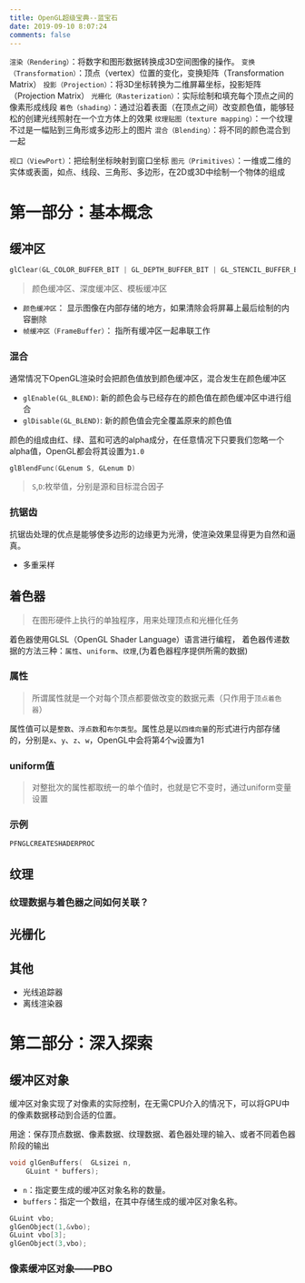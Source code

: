 ```yaml
---
title: OpenGL超级宝典--蓝宝石
date: 2019-09-10 8:07:24
comments: false
---
```


`渲染（Rendering）`：将数字和图形数据转换成3D空间图像的操作。
`变换（Transformation）`：顶点（vertex）位置的变化，变换矩阵（Transformation Matrix）
`投影（Projection）`：将3D坐标转换为二维屏幕坐标，投影矩阵（Projection Matrix）
`光栅化（Rasterization）`：实际绘制和填充每个顶点之间的像素形成线段
`着色（shading）`：通过沿着表面（在顶点之间）改变颜色值，能够轻松的创建光线照射在一个立方体上的效果
`纹理贴图（texture mapping）`：一个纹理不过是一幅贴到三角形或多边形上的图片
`混合（Blending）`：将不同的颜色混合到一起

`视口（ViewPort）`：把绘制坐标映射到窗口坐标
`图元（Primitives）`：一维或二维的实体或表面，如点、线段、三角形、多边形，在2D或3D中绘制一个物体的组成


# 第一部分：基本概念

## 缓冲区

``` C
glClear(GL_COLOR_BUFFER_BIT | GL_DEPTH_BUFFER_BIT | GL_STENCIL_BUFFER_BIT);
```
> 颜色缓冲区、深度缓冲区、模板缓冲区

- `颜色缓冲区`： 显示图像在内部存储的地方，如果清除会将屏幕上最后绘制的内容删除
- `帧缓冲区（FrameBuffer）`： 指所有缓冲区一起串联工作


### 混合

通常情况下OpenGL渲染时会把颜色值放到颜色缓冲区，混合发生在颜色缓冲区
- `glEnable(GL_BLEND)`: 新的颜色会与已经存在的颜色值在颜色缓冲区中进行组合
- `glDisable(GL_BLEND)`: 新的颜色值会完全覆盖原来的颜色值

颜色的组成由红、绿、蓝和可选的alpha成分，在任意情况下只要我们忽略一个alpha值，OpenGL都会将其设置为`1.0`

``` C
glBlendFunc(GLenum S, GLenum D)
```
> `S`,`D`:枚举值，分别是源和目标混合因子

### 抗锯齿

抗锯齿处理的优点是能够使多边形的边缘更为光滑，使渲染效果显得更为自然和逼真。

- 多重采样

## 着色器

> 在图形硬件上执行的单独程序，用来处理顶点和光栅化任务

着色器使用GLSL（OpenGL Shader Language）语言进行编程，
着色器传递数据的方法三种：`属性`、`uniform`、`纹理`,(为着色器程序提供所需的数据)

### 属性

> 所谓属性就是一个对每个顶点都要做改变的数据元素（只作用于`顶点着色器`）

属性值可以是`整数`、`浮点数`和`布尔类型`。属性总是以`四维向量`的形式进行内部存储的，分别是`x`、`y`、`z`、`w`，OpenGL中会将第4个`w`设置为1

### uniform值

> 对整批次的属性都取统一的单个值时，也就是它不变时，通过uniform变量设置


### 示例

```
PFNGLCREATESHADERPROC
```


## 纹理

### 纹理数据与着色器之间如何关联？


## 光栅化




## 其他

- 光线追踪器
- 离线渲染器


# 第二部分：深入探索

## 缓冲区对象

缓冲区对象实现了对像素的实际控制，在无需CPU介入的情况下，可以将GPU中的像素数据移动到合适的位置。

用途：保存顶点数据、像素数据、纹理数据、着色器处理的输入、或者不同着色器阶段的输出

```C
void glGenBuffers( 	GLsizei n,
  	GLuint * buffers);
```
- `n`：指定要生成的缓冲区对象名称的数量。
- `buffers`：指定一个数组，在其中存储生成的缓冲区对象名称。

``` C
GLuint vbo;
glGenObject(1,&vbo);
GLuint vbo[3];
glGenObject(3,vbo);
```

### 像素缓冲区对象——PBO
